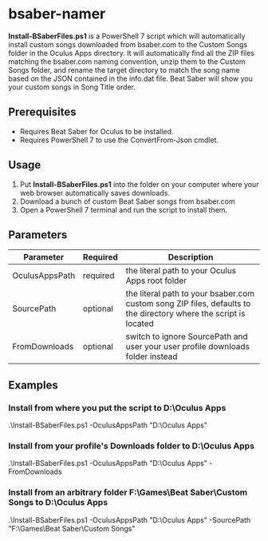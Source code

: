 # bsaber-namer

**Install-BSaberFiles.ps1** is a PowerShell 7 script which will automatically install custom songs downloaded from bsaber.com to the Custom Songs folder in the Oculus Apps directory. It will automatically find all the ZIP files matching the bsaber.com naming convention, unzip them to the Custom Songs folder, and rename the target directory to match the song name based on the JSON contained in the info.dat file. Beat Saber will show you your custom songs in Song Title order.

## Prerequisites

* Requires Beat Saber for Oculus to be installed.
* Requires PowerShell 7 to use the ConvertFrom-Json cmdlet.

## Usage

1. Put **Install-BSaberFiles.ps1** into the folder on your computer where your web browser automatically saves downloads.
2. Download a bunch of custom Beat Saber songs from bsaber.com
3. Open a PowerShell 7 terminal and run the script to install them.

## Parameters

Parameter | Required | Description
--- | --- | ---
OculusAppsPath | required | the literal path to your Oculus Apps root folder
SourcePath | optional | the literal path to your bsaber.com custom song ZIP files, defaults to the directory where the script is located
FromDownloads | optional | switch to ignore SourcePath and user your user profile downloads folder instead

## Examples

### Install from where you put the script to D:\Oculus Apps

.\Install-BSaberFiles.ps1 -OculusAppsPath "D:\Oculus Apps"

### Install from your profile's Downloads folder to D:\Oculus Apps

.\Install-BSaberFiles.ps1 -OculusAppsPath "D:\Oculus Apps" -FromDownloads

### Install from an arbitrary folder F:\Games\Beat Saber\Custom Songs to D:\Oculus Apps

.\Install-BSaberFiles.ps1 -OculusAppsPath "D:\Oculus Apps" -SourcePath "F:\Games\Beat Saber\Custom Songs"